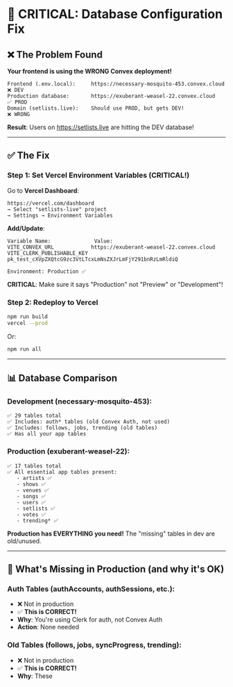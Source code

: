 # 🚨 CRITICAL: Database Configuration Fix

## ❌ **The Problem Found**

**Your frontend is using the WRONG Convex deployment!**

```
Frontend (.env.local):     https://necessary-mosquito-453.convex.cloud  ❌ DEV
Production database:       https://exuberant-weasel-22.convex.cloud     ✅ PROD
Domain (setlists.live):    Should use PROD, but gets DEV!              ❌ WRONG
```

**Result**: Users on https://setlists.live are hitting the DEV database!

---

## ✅ **The Fix**

### **Step 1: Set Vercel Environment Variables** (CRITICAL!)

Go to **Vercel Dashboard**:
```
https://vercel.com/dashboard
→ Select "setlists-live" project
→ Settings → Environment Variables
```

**Add/Update**:
```
Variable Name:              Value:
VITE_CONVEX_URL            https://exuberant-weasel-22.convex.cloud
VITE_CLERK_PUBLISHABLE_KEY pk_test_cXVpZXQtcG9zc3VtLTcxLmNsZXJrLmFjY291bnRzLmRldiQ

Environment: Production ✅
```

**CRITICAL**: Make sure it says "Production" not "Preview" or "Development"!

### **Step 2: Redeploy to Vercel**

```bash
npm run build
vercel --prod
```

Or:
```bash
npm run all
```

---

## 📊 **Database Comparison**

### **Development** (necessary-mosquito-453):
```
✅ 29 tables total
✅ Includes: auth* tables (old Convex Auth, not used)
✅ Includes: follows, jobs, trending (old tables)
✅ Has all your app tables
```

### **Production** (exuberant-weasel-22):
```
✅ 17 tables total  
✅ All essential app tables present:
   - artists ✅
   - shows ✅
   - venues ✅
   - songs ✅
   - users ✅
   - setlists ✅
   - votes ✅
   - trending* ✅
```

**Production has EVERYTHING you need!** The "missing" tables in dev are old/unused.

---

## 🔧 **What's Missing in Production** (and why it's OK)

### **Auth Tables** (authAccounts, authSessions, etc.):
- ❌ Not in production
- ✅ **This is CORRECT!**
- **Why**: You're using Clerk for auth, not Convex Auth
- **Action**: None needed

### **Old Tables** (follows, jobs, syncProgress, trending):
- ❌ Not in production
- ✅ **This is CORRECT!**
- **Why**: These
